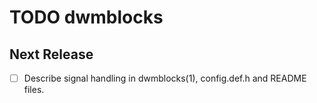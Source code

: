 TODO dwmblocks
==============


Next Release
------------
  - [ ] Describe signal handling in dwmblocks(1), config.def.h and
        README files.
